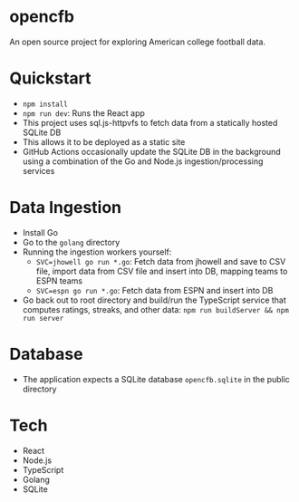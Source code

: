 # opencfb

An open source project for exploring American college football data.

# Quickstart

- `npm install`
- `npm run dev`: Runs the React app
- This project uses sql.js-httpvfs to fetch data from a statically hosted SQLite DB
- This allows it to be deployed as a static site
- GitHub Actions occasionally update the SQLite DB in the background using a combination of the Go and Node.js ingestion/processing services

# Data Ingestion

- Install Go
- Go to the `golang` directory
- Running the ingestion workers yourself:
  - `SVC=jhowell go run *.go`: Fetch data from jhowell and save to CSV file, import data from CSV file and insert into DB, mapping teams to ESPN teams
  - `SVC=espn go run *.go`: Fetch data from ESPN and insert into DB
- Go back out to root directory and build/run the TypeScript service that computes ratings, streaks, and other data: `npm run buildServer && npm run server`

# Database

- The application expects a SQLite database `opencfb.sqlite` in the public directory

# Tech

- React
- Node.js
- TypeScript
- Golang
- SQLite
